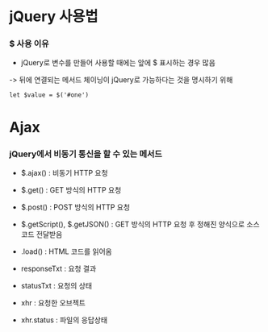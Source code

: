 # jQuery 사용법

### $ 사용 이유
- jQuery로 변수를 만들어 사용할 때에는 앞에 $ 표시하는 경우 많음</br>
  
-> 뒤에 연결되는 메서드 체이닝이 jQuery로 가능하다는 것을 명시하기 위해</br>

`let $value = $('#one')`


# Ajax
### jQuery에서 비동기 통신을 할 수 있는 메서드

- $.ajax() : 비동기 HTTP 요청</br>
- $.get() : GET 방식의 HTTP 요청</br>
- $.post() : POST 방식의 HTTP 요청</br>
- $.getScript(), $.getJSON() : GET 방식의 HTTP 요청 후 정해진 양식으로 소스코드 전달받음</br>
- .load() : HTML 코드를 읽어옴


- responseTxt : 요청 결과</br>
- statusTxt : 요청의 상태</br>
- xhr : 요청한 오브젝트</br>
- xhr.status : 파일의 응답상태